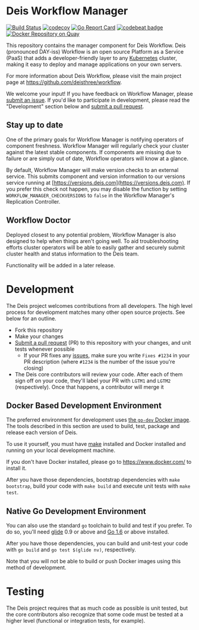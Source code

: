 
# Deis Workflow Manager

[![Build Status](https://travis-ci.org/deis/workflow-manager.svg?branch=master)](https://travis-ci.org/deis/workflow-manager) [![codecov](https://codecov.io/gh/deis/workflow-manager/branch/master/graph/badge.svg)](https://codecov.io/gh/deis/workflow-manager)
 [![Go Report Card](https://goreportcard.com/badge/github.com/deis/workflow-manager)](https://goreportcard.com/report/github.com/deis/workflow-manager) [![codebeat badge](https://codebeat.co/badges/29e2c379-0490-45db-95fe-20b25bd5a466)](https://codebeat.co/projects/github-com-deis-workflow-manager)
[![Docker Repository on Quay](https://quay.io/repository/deis/workflow-manager/status "Docker Repository on Quay")](https://quay.io/repository/deis/workflow-manager)

This repository contains the manager component for Deis Workflow. Deis
(pronounced DAY-iss) Workflow is an open source Platform as a Service (PaaS)
that adds a developer-friendly layer to any [Kubernetes][k8s-home] cluster,
making it easy to deploy and manage applications on your own servers.

For more information about Deis Workflow, please visit the main project page at
https://github.com/deisthree/workflow.

We welcome your input! If you have feedback on Workflow Manager,
please [submit an issue][issues]. If you'd like to participate in development,
please read the "Development" section below and [submit a pull request][prs].

## Stay up to date

One of the primary goals for Workflow Manager is notifying operators of
component freshness. Workflow Manager will regularly check your cluster against
the latest stable components. If components are missing due to failure or are
simply out of date, Workflow operators will know at a glance.

By default, Workflow Manager will make version checks to an external service.
This submits component and version information to our versions service running
at [https://versions.deis.com](https://versions.deis.com). If you prefer this
check not happen, you may disable the function by setting
`WORKFLOW_MANAGER_CHECKVERSIONS` to `false` in the Workflow Manager's
Replication Controller.

## Workflow Doctor

Deployed closest to any potential problem, Workflow Manager is also designed to
help when things aren't going well. To aid troubleshooting efforts cluster
operators will be able to easily gather and securely submit cluster health and
status information to the Deis team.

Functionality will be added in a later release.

# Development

The Deis project welcomes contributions from all developers. The high level
process for development matches many other open source projects. See below for
an outline.

* Fork this repository
* Make your changes
* [Submit a pull request][prs] (PR) to this repository with your changes, and unit tests whenever possible
    * If your PR fixes any [issues][issues], make sure you write `Fixes #1234` in your PR description (where `#1234` is the number of the issue you're closing)
* The Deis core contributors will review your code. After each of them sign off on your code, they'll label your PR with `LGTM1` and `LGTM2` (respectively). Once that happens, a contributor will merge it

## Docker Based Development Environment

The preferred environment for development uses [the `go-dev` Docker
image](https://github.com/deisthree/docker-go-dev). The tools described in this
section are used to build, test, package and release each version of Deis.

To use it yourself, you must have [make](https://www.gnu.org/software/make/)
installed and Docker installed and running on your local development machine.

If you don't have Docker installed, please go to https://www.docker.com/ to
install it.

After you have those dependencies, bootstrap dependencies with `make bootstrap`,
build your code with `make build` and execute unit tests with `make test`.

## Native Go Development Environment

You can also use the standard `go` toolchain to build and test if you prefer.
To do so, you'll need [glide](https://github.com/Masterminds/glide) 0.9 or
above and [Go 1.6](http://golang.org) or above installed.

After you have those dependencies, you can build and unit-test your code with
`go build` and `go test $(glide nv)`, respectively.

Note that you will not be able to build or push Docker images using this method
of development.

# Testing

The Deis project requires that as much code as possible is unit tested, but the
core contributors also recognize that some code must be tested at a higher
level (functional or integration tests, for example).


[issues]: https://github.com/deisthree/workflow-manager/issues
[prs]: https://github.com/deisthree/workflow-manager/pulls
[k8s-home]: https://kubernetes.io
[v2.18]: https://github.com/deisthree/workflow/releases/tag/v2.18.0
